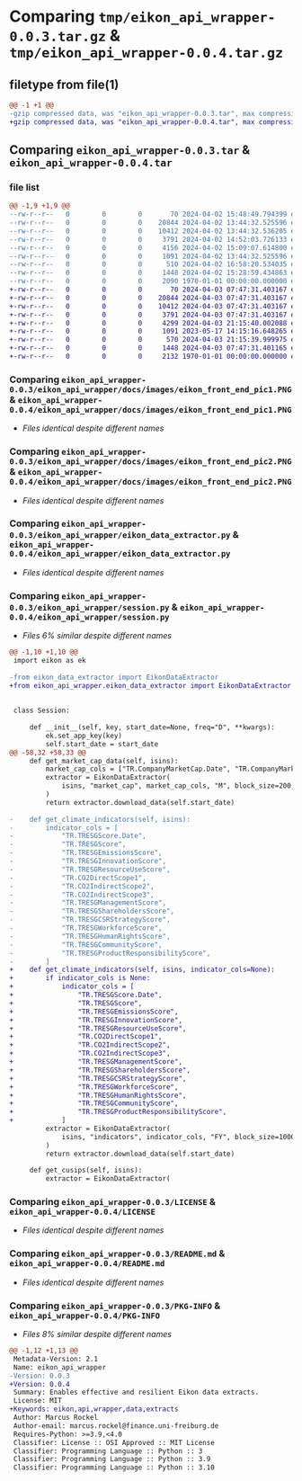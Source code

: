 # Comparing `tmp/eikon_api_wrapper-0.0.3.tar.gz` & `tmp/eikon_api_wrapper-0.0.4.tar.gz`

## filetype from file(1)

```diff
@@ -1 +1 @@
-gzip compressed data, was "eikon_api_wrapper-0.0.3.tar", max compression
+gzip compressed data, was "eikon_api_wrapper-0.0.4.tar", max compression
```

## Comparing `eikon_api_wrapper-0.0.3.tar` & `eikon_api_wrapper-0.0.4.tar`

### file list

```diff
@@ -1,9 +1,9 @@
--rw-r--r--   0        0        0       70 2024-04-02 15:48:49.794399 eikon_api_wrapper-0.0.3/eikon_api_wrapper/__init__.py
--rw-r--r--   0        0        0    20844 2024-04-02 13:44:32.525596 eikon_api_wrapper-0.0.3/eikon_api_wrapper/docs/images/eikon_front_end_pic1.PNG
--rw-r--r--   0        0        0    10412 2024-04-02 13:44:32.536205 eikon_api_wrapper-0.0.3/eikon_api_wrapper/docs/images/eikon_front_end_pic2.PNG
--rw-r--r--   0        0        0     3791 2024-04-02 14:52:03.726133 eikon_api_wrapper-0.0.3/eikon_api_wrapper/eikon_data_extractor.py
--rw-r--r--   0        0        0     4156 2024-04-02 15:09:07.614800 eikon_api_wrapper-0.0.3/eikon_api_wrapper/session.py
--rw-r--r--   0        0        0     1091 2024-04-02 13:44:32.525596 eikon_api_wrapper-0.0.3/LICENSE
--rw-r--r--   0        0        0      510 2024-04-02 16:58:20.534035 eikon_api_wrapper-0.0.3/pyproject.toml
--rw-r--r--   0        0        0     1448 2024-04-02 15:28:59.434863 eikon_api_wrapper-0.0.3/README.md
--rw-r--r--   0        0        0     2090 1970-01-01 00:00:00.000000 eikon_api_wrapper-0.0.3/PKG-INFO
+-rw-r--r--   0        0        0       70 2024-04-03 07:47:31.403167 eikon_api_wrapper-0.0.4/eikon_api_wrapper/__init__.py
+-rw-r--r--   0        0        0    20844 2024-04-03 07:47:31.403167 eikon_api_wrapper-0.0.4/eikon_api_wrapper/docs/images/eikon_front_end_pic1.PNG
+-rw-r--r--   0        0        0    10412 2024-04-03 07:47:31.403167 eikon_api_wrapper-0.0.4/eikon_api_wrapper/docs/images/eikon_front_end_pic2.PNG
+-rw-r--r--   0        0        0     3791 2024-04-03 07:47:31.403167 eikon_api_wrapper-0.0.4/eikon_api_wrapper/eikon_data_extractor.py
+-rw-r--r--   0        0        0     4299 2024-04-03 21:15:40.002088 eikon_api_wrapper-0.0.4/eikon_api_wrapper/session.py
+-rw-r--r--   0        0        0     1091 2023-05-17 14:15:16.648265 eikon_api_wrapper-0.0.4/LICENSE
+-rw-r--r--   0        0        0      570 2024-04-03 21:15:39.999975 eikon_api_wrapper-0.0.4/pyproject.toml
+-rw-r--r--   0        0        0     1448 2024-04-03 07:47:31.401165 eikon_api_wrapper-0.0.4/README.md
+-rw-r--r--   0        0        0     2132 1970-01-01 00:00:00.000000 eikon_api_wrapper-0.0.4/PKG-INFO
```

### Comparing `eikon_api_wrapper-0.0.3/eikon_api_wrapper/docs/images/eikon_front_end_pic1.PNG` & `eikon_api_wrapper-0.0.4/eikon_api_wrapper/docs/images/eikon_front_end_pic1.PNG`

 * *Files identical despite different names*

### Comparing `eikon_api_wrapper-0.0.3/eikon_api_wrapper/docs/images/eikon_front_end_pic2.PNG` & `eikon_api_wrapper-0.0.4/eikon_api_wrapper/docs/images/eikon_front_end_pic2.PNG`

 * *Files identical despite different names*

### Comparing `eikon_api_wrapper-0.0.3/eikon_api_wrapper/eikon_data_extractor.py` & `eikon_api_wrapper-0.0.4/eikon_api_wrapper/eikon_data_extractor.py`

 * *Files identical despite different names*

### Comparing `eikon_api_wrapper-0.0.3/eikon_api_wrapper/session.py` & `eikon_api_wrapper-0.0.4/eikon_api_wrapper/session.py`

 * *Files 6% similar despite different names*

```diff
@@ -1,10 +1,10 @@
 import eikon as ek
 
-from eikon_data_extractor import EikonDataExtractor
+from eikon_api_wrapper.eikon_data_extractor import EikonDataExtractor
 
 
 class Session:
 
     def __init__(self, key, start_date=None, freq="D", **kwargs):
         ek.set_app_key(key)
         self.start_date = start_date
@@ -58,32 +58,33 @@
     def get_market_cap_data(self, isins):
         market_cap_cols = ["TR.CompanyMarketCap.Date", "TR.CompanyMarketCap"]
         extractor = EikonDataExtractor(
             isins, "market_cap", market_cap_cols, "M", block_size=200, precision=0
         )
         return extractor.download_data(self.start_date)
 
-    def get_climate_indicators(self, isins):
-        indicator_cols = [
-            "TR.TRESGScore.Date",
-            "TR.TRESGScore",
-            "TR.TRESGEmissionsScore",
-            "TR.TRESGInnovationScore",
-            "TR.TRESGResourceUseScore",
-            "TR.CO2DirectScope1",
-            "TR.CO2IndirectScope2",
-            "TR.CO2IndirectScope3",
-            "TR.TRESGManagementScore",
-            "TR.TRESGShareholdersScore",
-            "TR.TRESGCSRStrategyScore",
-            "TR.TRESGWorkforceScore",
-            "TR.TRESGHumanRightsScore",
-            "TR.TRESGCommunityScore",
-            "TR.TRESGProductResponsibilityScore",
-        ]
+    def get_climate_indicators(self, isins, indicator_cols=None):
+        if indicator_cols is None:
+            indicator_cols = [
+                "TR.TRESGScore.Date",
+                "TR.TRESGScore",
+                "TR.TRESGEmissionsScore",
+                "TR.TRESGInnovationScore",
+                "TR.TRESGResourceUseScore",
+                "TR.CO2DirectScope1",
+                "TR.CO2IndirectScope2",
+                "TR.CO2IndirectScope3",
+                "TR.TRESGManagementScore",
+                "TR.TRESGShareholdersScore",
+                "TR.TRESGCSRStrategyScore",
+                "TR.TRESGWorkforceScore",
+                "TR.TRESGHumanRightsScore",
+                "TR.TRESGCommunityScore",
+                "TR.TRESGProductResponsibilityScore",
+            ]
         extractor = EikonDataExtractor(
             isins, "indicators", indicator_cols, "FY", block_size=1000, precision=2
         )
         return extractor.download_data(self.start_date)
 
     def get_cusips(self, isins):
         extractor = EikonDataExtractor(
```

### Comparing `eikon_api_wrapper-0.0.3/LICENSE` & `eikon_api_wrapper-0.0.4/LICENSE`

 * *Files identical despite different names*

### Comparing `eikon_api_wrapper-0.0.3/README.md` & `eikon_api_wrapper-0.0.4/README.md`

 * *Files identical despite different names*

### Comparing `eikon_api_wrapper-0.0.3/PKG-INFO` & `eikon_api_wrapper-0.0.4/PKG-INFO`

 * *Files 8% similar despite different names*

```diff
@@ -1,12 +1,13 @@
 Metadata-Version: 2.1
 Name: eikon_api_wrapper
-Version: 0.0.3
+Version: 0.0.4
 Summary: Enables effective and resilient Eikon data extracts.
 License: MIT
+Keywords: eikon,api,wrapper,data,extracts
 Author: Marcus Rockel
 Author-email: marcus.rockel@finance.uni-freiburg.de
 Requires-Python: >=3.9,<4.0
 Classifier: License :: OSI Approved :: MIT License
 Classifier: Programming Language :: Python :: 3
 Classifier: Programming Language :: Python :: 3.9
 Classifier: Programming Language :: Python :: 3.10
```

